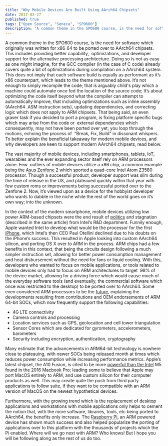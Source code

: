 ```yaml
---
title: "Why Mobile Devices Are Built Using AArch64 Chipsets"
date: 2017-03-27
published: true
tags: ["Open Source", "Seneca", "SPO600"]
description: "A common theme in the SPO600 course, is the need for software which originally was written for x86_64 to be ported over to AArch64 chipsets. This includes providing better capability,  optimizations, and developer support for the alternative processing architecture. Doing so is not as easy as one might imagine, for the GCC compiler (in the case of C code) already covers quite a bit of optimizations during compilation on a AArch64 system."
---
```


A common theme in the SPO600 course, is the need for software which originally was written for x86_64 to be ported over to AArch64 chipsets. This includes providing better capability,  optimizations, and developer support for the alternative processing architecture. Doing so is not as easy as one might imagine, for the GCC compiler (in the case of C code) already covers quite a bit of optimizations during compilation on a AArch64 system. This does not imply that each software build is equally as performant as it’s x86 counterpart, which leads to the theme mentioned above. It’s not enough to simply recompile the code; that is arguably child's play which a machine could automate once fed the location of the source code; It’s about optimizing the code itself beyond what the compiler can attempt to automatically improve, that including optimizations such as inline assembly (AArch64 .ASM instruction sets), updating dependencies, and correcting logic which does not apply to ARM chipsets. That being said, an even graver task if you decided to port a program, is fixing platform specific bugs which may arise from the code or  external dependencies which consequently, may not have been ported over yet; you loop through the motions, echoing the process of  “Break, Fix, Build” in dissonant whispers. To better explain the beneficial takeaway for modern mobile devices, and why developers are keen to support modern AArch64 chipsets, read below.

The vast majority of mobile devices, including smartphones, tablets, IoT, wearables and the ever expanding sector itself rely on ARM processors alone. Few  outliers of mobile devices utilize a x86 chip, a common example being the [Asus Zenfone 2](https://www.asus.com/ca-en/Phone/ZenFone_2_ZE551ML/) which sported a quad-core Intel Atom Z3580 processor. Though a successful product, developer support was slim during the time of release in the US, and plateaued quickly within that year with few custom roms or improvements being successful ported over to the Zenfone 2. Now, it’s viewed upon as a device for the hobbyist developer who wants to dabble in the niche while the rest of the world goes on it’s own way; into the unknown.

In the context of the modern smartphone, mobile devices utilizing low power ARM-based chipsets were the end result of [politics](https://techcrunch.com/2016/05/17/how-intel-missed-the-iphone-revolution/) and stagnation (described in the same article) from Intel’s R&D department. Funnily enough, Apple wanted Intel to develop what would be the processor for the first [iPhone](http://appleinsider.com/articles/15/01/19/how-intel-lost-the-mobile-chip-business-to-apples-ax-arm-application-processors), which Intel’s then CEO Paul Otellini declined due to his doubts on the iPhone’s success. This resulted in Apple looking into custom AArch64 silicon, and porting OS X over to ARM in the process. ARM chips had a few benefits in this context, that being the circuits design following a much simpler instruction set, allowing for better power consumption management and heat disbursement without the need for fans or liquid cooling. With this, developers who wanted to focus on mobile applications, or tools related to mobile devices only had to focus on ARM architectures to target  98% of the device market, allowing for a driving force which would cause much of the everyday software tools (and eventually, the commercial software which once was restricted to the desktop) to be ported over to AArch64. Some even considered ARM processors to be the [future](https://arc.applause.com/cards/arm-64-bit-processors-future-mobile/), explaining the developments resulting from contributions and OEM endorsements of ARM 64-bit SOCs, which now frequently support the following capabilities:

- 4G LTE connectivity
- Camera controls and processing
- Location services such as GPS, geolocation and cell tower triangulation
- Sensor Cores which are dedicated for gyrometers, accelerometers, barometers
- Security including encryption, authentication, cryptography

Many estimate that the advancements in ARM64-bit technology is nowhere close to plateauing, with newer SOCs being released month at times which reduces power consumption while increasing performance metrics. Apple’s latest chipset, the A10 Fusion, is cited to be more [powerful than the Intel](http://www.theverge.com/2016/9/16/12939310/iphone-7-a10-fusion-processor-apple-intel-future) M5 found in the 2016 Macbook Pro; leading some to believe that Apple may port MacOS entirely to ARM, and use custom silicon for their computer products as well. This may create quite the push from third party applications to follow suite, if they want to be compatible with an ARM version of MacOS on the newest hypothetical devices.

Furthermore, with the growing trend which is the replacement of desktop applications and workstations with mobile applications only helps to cement the notion that, with the more software, libraries, tools, etc being ported to AArch64, the benefits only increase. The [Raspberry Pi](https://www.raspberrypi.org/), an ARM powered device has shown much success and also helped popularize the porting of applications over to this platform with the thousands of projects which the Pi enabled. Where will we go next with ARM? Who knows! But I hope you will be following along as the rest of us do too.
